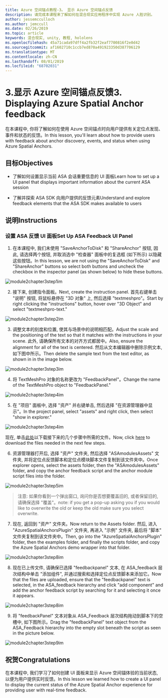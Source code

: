 ```yaml
---
title: Azure 空间锚点教程-3。 显示 Azure 空间锚点反馈
description: 请完成本课程来了解如何在混合现实应用程序中实现 Azure 人脸识别。
author: jessemcculloch
ms.author: jemccull
ms.date: 02/26/2019
ms.topic: article
keywords: 混合现实, unity, 教程, hololens
ms.openlocfilehash: 45a71cada97dff4a2fb32f2eaf7700816f2e0d42
ms.sourcegitcommit: af1602710c1ccb7ed870a491923350d387706129
ms.translationtype: MT
ms.contentlocale: zh-CN
ms.lasthandoff: 08/01/2019
ms.locfileid: "68702031"
---
```

# <a name="3-displaying-azure-spatial-anchor-feedback"></a><span data-ttu-id="59222-105">3.显示 Azure 空间锚点反馈</span><span class="sxs-lookup"><span data-stu-id="59222-105">3. Displaying Azure Spatial Anchor feedback</span></span>

<span data-ttu-id="59222-106">在本课程中, 你将了解如何在使用 Azure 空间锚点时向用户提供有关定位点发现、事件和状态的反馈。</span><span class="sxs-lookup"><span data-stu-id="59222-106">In this lesson, you'll learn about how to provide users with feedback about anchor discovery, events, and status when using Azure Spatial Anchors.</span></span>

## <a name="objectives"></a><span data-ttu-id="59222-107">目标</span><span class="sxs-lookup"><span data-stu-id="59222-107">Objectives</span></span>

* <span data-ttu-id="59222-108">了解如何设置显示当前 ASA 会话重要信息的 UI 面板</span><span class="sxs-lookup"><span data-stu-id="59222-108">Learn how to set up a UI panel that displays important information about the current ASA session</span></span>

* <span data-ttu-id="59222-109">了解并探索 ASA SDK 向用户提供的反馈元素</span><span class="sxs-lookup"><span data-stu-id="59222-109">Understand and explore feedback elements that the ASA SDK makes available to users</span></span>

## <a name="instructions"></a><span data-ttu-id="59222-110">说明</span><span class="sxs-lookup"><span data-stu-id="59222-110">Instructions</span></span>

### <a name="set-up-asa-feedback-ui-panel"></a><span data-ttu-id="59222-111">设置 ASA 反馈 UI 面板</span><span class="sxs-lookup"><span data-stu-id="59222-111">Set Up ASA Feedback UI Panel</span></span>

1. <span data-ttu-id="59222-112">在本课程中, 我们未使用 "SaveAnchorToDisk" 和 "ShareAnchor" 按钮, 因此, 请选择两个按钮, 并取消选中 "检查器" 面板中的复选框 (如下所示) 以隐藏这些按钮。</span><span class="sxs-lookup"><span data-stu-id="59222-112">In this lesson, we are not using the "SaveAnchorToDisk" and "ShareAnchor" buttons so select both buttons and uncheck the checkbox in the inspector panel (as shown below) to hide these buttons.</span></span>
   

![module2chapter3step1im](images/module2chapter3step1im.PNG)

2. <span data-ttu-id="59222-114">接下来, 创建指令面板。</span><span class="sxs-lookup"><span data-stu-id="59222-114">Next, create the instruction panel.</span></span> <span data-ttu-id="59222-115">首先右键单击 "说明" 按钮, 将鼠标悬停在 "3D 对象" 上, 然后选择 "textmeshpro"。</span><span class="sxs-lookup"><span data-stu-id="59222-115">Start by right clicking the "instructions" button, hover over "3D Object" and select "textmeshpro-text."</span></span>

![module2chapter3step2im](images/module2chapter3step2im.PNG)

3. <span data-ttu-id="59222-117">调整文本的刻度和位置, 使其与场景中的说明相匹配。</span><span class="sxs-lookup"><span data-stu-id="59222-117">Adjust the scale and the positioning of the text so that it matches with the instructions in your scene.</span></span> <span data-ttu-id="59222-118">此外, 请确保所有文本的对齐方式都居中。</span><span class="sxs-lookup"><span data-stu-id="59222-118">Also, ensure the alignment for all of the text is centered.</span></span> <span data-ttu-id="59222-119">然后从文本编辑器中删除示例文本, 如下图中所示。</span><span class="sxs-lookup"><span data-stu-id="59222-119">Then delete the sample text from the text editor, as shown in in the image below.</span></span>

![module2chapter3step3im](images/module2chapter3step3im.PNG)

4. <span data-ttu-id="59222-121">将 TextMeshPro 对象的名称更改为 "FeedbackPanel"。</span><span class="sxs-lookup"><span data-stu-id="59222-121">Change the name of the TextMeshPro object to "FeedbackPanel."</span></span>
   

![module2chapter3step4im](images/module2chapter3step4im.PNG)

5. <span data-ttu-id="59222-123">在 "项目" 面板中, 选择 "资产" 并右键单击, 然后选择 "在资源管理器中显示"。</span><span class="sxs-lookup"><span data-stu-id="59222-123">In the project panel, select "assets" and right click, then select "show in explorer."</span></span>
   

![module2chapter3step4im](images/module2chapter3step5im.PNG)

<span data-ttu-id="59222-125">现在, 单击[此处](https://onedrive.live.com/?authkey=%21ABXEC8PvyQu8Qd8&id=5B7335C4342BCB0E%21395636&cid=5B7335C4342BCB0E)以下载接下来的几个步骤中所需的文件。</span><span class="sxs-lookup"><span data-stu-id="59222-125">Now, click [here](https://onedrive.live.com/?authkey=%21ABXEC8PvyQu8Qd8&id=5B7335C4342BCB0E%21395636&cid=5B7335C4342BCB0E) to download the files needed in the next few steps.</span></span>

6. <span data-ttu-id="59222-126">资源管理器打开后, 选择 "资产" 文件夹, 然后选择 "ASAmodulesAssets" 文件夹, 并将定位点反馈脚本和定位点模块脚本文件复制到该文件夹中。</span><span class="sxs-lookup"><span data-stu-id="59222-126">Once explorer opens, select the assets folder, then the "ASAmodulesAssets" folder, and copy the anchor feedback script and the anchor module script files into the folder.</span></span> 

![module2chapter3step5im](images/module2chapter3step6im.PNG)

> <span data-ttu-id="59222-128">注意: 如果你看到一个弹出窗口, 询问你是否想要覆盖旧的, 或者保留旧的, 请确保选择 "覆盖"。</span><span class="sxs-lookup"><span data-stu-id="59222-128">note: if you get a pop-up asking you if you would like to overwrite the old or keep the old make sure you select overwrite.</span></span>

7. <span data-ttu-id="59222-129">现在, 返回到 "资产" 文件夹。</span><span class="sxs-lookup"><span data-stu-id="59222-129">Now return to the Assets folder.</span></span> <span data-ttu-id="59222-130">然后, 进入 "AzureSpatialAnchorsPlugin" 文件夹, 再进入 "示例" 文件夹, 最后将 "脚本" 文件夹复制到该文件夹中。</span><span class="sxs-lookup"><span data-stu-id="59222-130">Then, go into the "AzureSpatialAnchorsPlugin" folder, then the examples folder, and finally the scripts folder, and copy the Azure Spatial Anchors demo wrapper into that folder.</span></span> 

![module2chapter3step8im](images/module2chapter3step7im.PNG)

8. <span data-ttu-id="59222-132">现在已上传文件, 请确保已选择 "feedbackpanel" 文本, 在 ASA_feedback 层次结构中单击 "添加组件", 并通过搜索和选择定位点反馈脚本来添加它。</span><span class="sxs-lookup"><span data-stu-id="59222-132">Now that the files are uploaded, ensure that the "feedbackpanel" text is selected, in the ASA_feedback hierarchy and click "add component" and add the anchor feedback script by searching for it and selecting it once it appears.</span></span> 

![module2chapter3step8im](images/module2chapter3step8im.PNG)

9. <span data-ttu-id="59222-134">将 "feedbackPanel" 文本对象从 ASA_Feedback 层次结构拖动到脚本下的空槽中, 如下图所示。</span><span class="sxs-lookup"><span data-stu-id="59222-134">Drag the "feedbackPanel" text object from the ASA_Feedback hierarchy into the empty slot beneath the script as seen in the picture below.</span></span> 

![module2chapter3step9im](images/module2chapter3step9im.PNG)

## <a name="congratulations"></a><span data-ttu-id="59222-136">祝贺</span><span class="sxs-lookup"><span data-stu-id="59222-136">Congratulations</span></span>

<span data-ttu-id="59222-137">在本课程中, 我们学习了如何创建 UI 面板来显示 Azure 空间锚体验的当前状态, 以便为用户提供实时反馈。</span><span class="sxs-lookup"><span data-stu-id="59222-137">In this lesson we learned how to create a UI panel to display the current status of the Azure Spatial Anchor experience for providing user with real-time feedback.</span></span>


